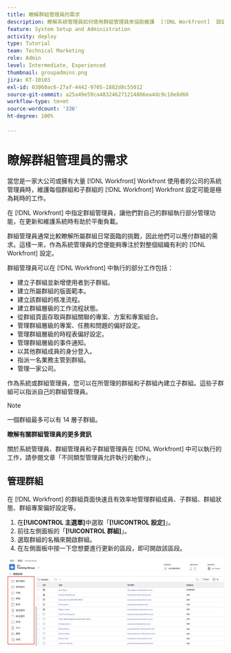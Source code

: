 ```yaml
---
title: 瞭解群組管理員的需求
description: 瞭解系統管理員如何使用群組管理員來協助維護  [!DNL Workfront]  設定，同時讓群組對其工作擁有更大的控制。
feature: System Setup and Administration
activity: deploy
type: Tutorial
team: Technical Marketing
role: Admin
level: Intermediate, Experienced
thumbnail: groupadmins.png
jira: KT-10103
exl-id: 03060ac6-27af-4442-9705-1882d8c55012
source-git-commit: a25a49e59ca483246271214886ea4dc9c10e8d66
workflow-type: tm+mt
source-wordcount: '336'
ht-degree: 100%

---
```


# 瞭解群組管理員的需求

<!---
21.4 updates have been made
--->

當您是一家大公司或擁有大量 [!DNL Workfront] Workfront 使用者的公司的系統管理員時，維護每個群組和子群組的 [!DNL Workfront] Workfront 設定可能是極為耗時的工作。

在 [!DNL Workfront] 中指定群組管理員，讓他們對自己的群組執行部分管理功能，在更新和維護系統時有助於平衡負載。

群組管理員通常比較瞭解所屬群組日常面臨的挑戰，因此他們可以應付群組的需求。這樣一來，作為系統管理員的您便能夠專注於對整個組織有利的 [!DNL Workfront] 設定。

群組管理員可以在 [!DNL Workfront] 中執行的部分工作包括：

* 建立子群組並新增使用者到子群組。
* 建立所屬群組的版面範本。
* 建立該群組的核准流程。
* 建立群組層級的工作流程狀態。
* 從群組頁面存取與群組關聯的專案、方案和專案組合。
* 管理群組層級的專案、任務和問題的偏好設定。
* 管理群組層級的時程表偏好設定。
* 管理群組層級的事件通知。
* 以其他群組成員的身分登入。
* 指派一名業務主管到群組。
* 管理一家公司。

作為系統或群組管理員，您可以在所管理的群組和子群組內建立子群組。這些子群組可以指派自己的群組管理員。

>[!NOTE]
>
>一個群組最多可以有 14 層子群組。

**瞭解有關群組管理員的更多資訊**

<!---
bullet points below need hyperlinks
--->

關於系統管理員、群組管理員和子群組管理員在 [!DNL Workfront] 中可以執行的工作，請參閱文章「不同類型管理員允許執行的動作」。

## 管理群組

在 [!DNL Workfront] 的群組頁面快速且有效率地管理群組成員、子群組、群組狀態、群組專案偏好設定等。

1. 在&#x200B;**[!UICONTROL 主選單]**&#x200B;中選取「**[!UICONTROL 設定]**」。
1. 前往左側面板的「**[!UICONTROL 群組]**」。
1. 選取群組的名稱來開啟群組。
1. 在左側面板中按一下您想要進行更新的區段，即可開啟該區段。

![群組頁面](assets/admin-fund-manage-a-group.png)

<!---
learn more URLs
Create and manage groups 
Create and manage subgroups 
Business leader overview 
--->
